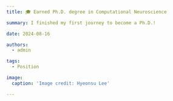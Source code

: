 ```yaml
---
title: 🎓 Earned Ph.D. degree in Computational Neuroscience

summary: I finished my first journey to become a Ph.D.! 

date: 2024-08-16

authors:
  - admin

tags:
  - Position

image:
  caption: 'Image credit: Hyeonsu Lee'

---
```


